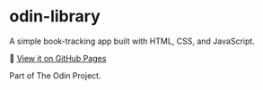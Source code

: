 # odin-library
A simple book-tracking app built with HTML, CSS, and JavaScript.

🔗 [View it on GitHub Pages](https://qu1dy.github.io/odin-library)

Part of The Odin Project.